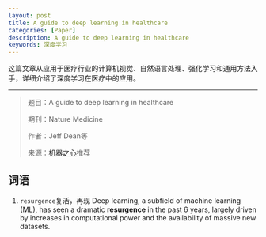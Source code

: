```yaml
---
layout: post
title: A guide to deep learning in healthcare
categories: [Paper]
description: A guide to deep learning in healthcare
keywords: 深度学习
---
```


这篇文章从应用于医疗行业的计算机视觉、自然语言处理、强化学习和通用方法入手，详细介绍了深度学习在医疗中的应用。

---



> 题目：A guide to deep learning in healthcare
>
> 期刊：Nature Medicine
>
> 作者：Jeff Dean等
>
> 来源：[机器之心](https://mp.weixin.qq.com/s?__biz=MzA3MzI4MjgzMw==&mid=2650755510&idx=1&sn=8f2238e3e7e0259314271150a81234fd&chksm=871a95c8b06d1cde89131f831ac40442b121c6f56215964a48cdb6f8367bce08ce2acd53697b&mpshare=1&scene=1&srcid=0114QP7t0qIqb9lVOp1Xy4Vq#rd)推荐

## 词语

1. `resurgence`复活，再现
Deep learning, a subfield of machine learning (ML), has seen a dramatic  **resurgence** in the past 6 years, largely driven by increases in computational power and the availability of massive new datasets.





